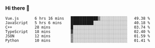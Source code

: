 ### Hi there 👋

<!--
**hjklink/hjklink** is a ✨ _special_ ✨ repository because its `README.md` (this file) appears on your GitHub profile.

Here are some ideas to get you started:

- 🔭 I’m currently working on ...
- 🌱 I’m currently learning ...
- 👯 I’m looking to collaborate on ...
- 🤔 I’m looking for help with ...
- 💬 Ask me about ...
- 📫 How to reach me: ...
- 😄 Pronouns: ...
- ⚡ Fun fact: ...
-->


<!--START_SECTION:waka-->

```text
Vue.js       6 hrs 16 mins   ████████████▒░░░░░░░░░░░░   49.38 %
JavaScript   5 hrs 6 mins    ██████████░░░░░░░░░░░░░░░   40.18 %
C++          28 mins         █░░░░░░░░░░░░░░░░░░░░░░░░   03.74 %
TypeScript   18 mins         ▓░░░░░░░░░░░░░░░░░░░░░░░░   02.40 %
JSON         12 mins         ▒░░░░░░░░░░░░░░░░░░░░░░░░   01.59 %
Python       10 mins         ▒░░░░░░░░░░░░░░░░░░░░░░░░   01.41 %
```

<!--END_SECTION:waka-->
